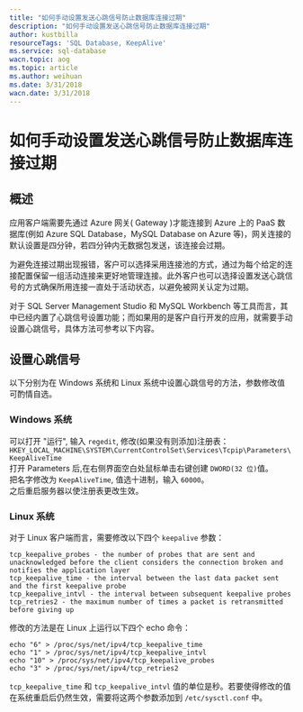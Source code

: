 ```yaml
---
title: "如何手动设置发送心跳信号防止数据库连接过期"
description: "如何手动设置发送心跳信号防止数据库连接过期"
author: kustbilla
resourceTags: 'SQL Database, KeepAlive'
ms.service: sql-database
wacn.topic: aog
ms.topic: article
ms.author: weihuan
ms.date: 3/31/2018
wacn.date: 3/31/2018
---
```


# 如何手动设置发送心跳信号防止数据库连接过期

## 概述

应用客户端需要先通过 Azure 网关( Gateway )才能连接到 Azure 上的 PaaS 数据库(例如 Azure SQL Database，MySQL Database on Azure 等)，网关连接的默认设置是四分钟，若四分钟内无数据包发送，该连接会过期。

为避免连接过期出现报错，客户可以选择采用连接池的方式，通过为每个给定的连接配置保留一组活动连接来更好地管理连接。此外客户也可以选择设置发送心跳信号的方式确保所用连接一直处于活动状态，以避免被网关认定为过期。

对于 SQL Server Management Studio 和 MySQL Workbench 等工具而言，其中已经内置了心跳信号设置功能；而如果用的是客户自行开发的应用，就需要手动设置心跳信号，具体方法可参考以下内容。

## 设置心跳信号

以下分别为在 Windows 系统和 Linux 系统中设置心跳信号的方法，参数修改值可酌情自选。

### Windows 系统

可以打开 "运行", 输入 `regedit`, 修改(如果没有则添加)注册表：<br>
`HKEY_LOCAL_MACHINE\SYSTEM\CurrentControlSet\Services\Tcpip\Parameters\KeepAliveTime`<br>
打开 Parameters 后,在右侧界面空白处鼠标单击右键创建 `DWORD(32 位)`值。<br>
把名字修改为 `KeepAliveTime`, 值选十进制，输入 `60000`。<br>
之后重启服务器以使注册表更改生效。

### Linux 系统

对于 Linux 客户端而言，需要修改以下四个 `keepalive` 参数：<br>

```
tcp_keepalive_probes - the number of probes that are sent and unacknowledged before the client considers the connection broken and notifies the application layer
tcp_keepalive_time - the interval between the last data packet sent and the first keepalive probe
tcp_keepalive_intvl - the interval between subsequent keepalive probes
tcp_retries2 - the maximum number of times a packet is retransmitted before giving up
```

修改的方法是在 Linux 上运行以下四个 echo 命令：

```
echo "6" > /proc/sys/net/ipv4/tcp_keepalive_time
echo "1" > /proc/sys/net/ipv4/tcp_keepalive_intvl
echo "10" > /proc/sys/net/ipv4/tcp_keepalive_probes
echo "3" > /proc/sys/net/ipv4/tcp_retries2
```

`tcp_keepalive_time` 和 `tcp_keepalive_intvl` 值的单位是秒。若要使得修改的值在系统重启后仍然生效，需要将这两个参数添加到 `/etc/sysctl.conf` 中。